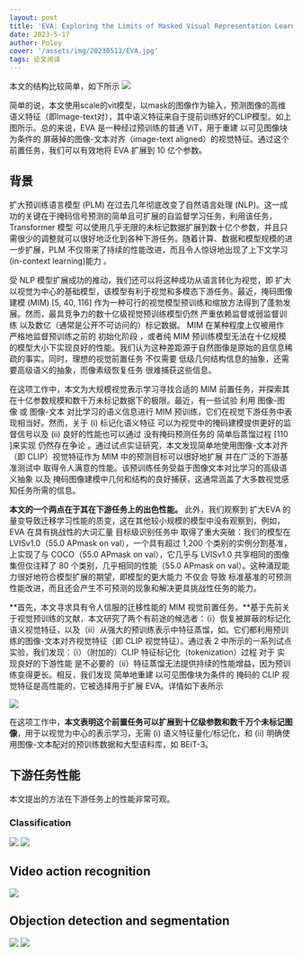 ```yaml
---
layout: post
title: 'EVA: Exploring the Limits of Masked Visual Representation Learning at Scale'
date: 2023-5-17
author: Poley
cover: '/assets/img/20230513/EVA.jpg'
tags: 论文阅读  
---
```

本文的结构比较简单，如下所示
![](/assets/img/20230513/EVAF1.jpg)

简单的说，本文使用scale的vit模型，以mask的图像作为输入，预测图像的高维语义特征（即Image-text对），其中语义特征来自于提前训练好的CLIP模型。如上图所示。总的来说，EVA 是一种经过预训练的普通 ViT，用于重建 以可见图像块为条件的 屏蔽掉的图像-文本对齐（image-text aligned）的视觉特征。通过这个前置任务，我们可以有效地将 EVA 扩展到 10 亿个参数。

## 背景
扩大预训练语言模型 (PLM) 在过去几年彻底改变了自然语言处理 (NLP)。这一成功的关键在于掩码信号预测的简单且可扩展的自监督学习任务，利用该任务，Transformer 模型 可以使用几乎无限的未标记数据扩展到数十亿个参数，并且只需很少的调整就可以很好地泛化到各种下游任务。随着计算、数据和模型规模的进一步扩展，PLM 不仅带来了持续的性能改进，而且令人惊讶地出现了上下文学习(in-context learning)能力 。

受 NLP 模型扩展成功的推动，我们还可以将这种成功从语言转化为视觉，即 扩大以视觉为中心的基础模型，该模型有利于视觉和多模态下游任务。最近，掩码图像建模 (MIM) [5, 40, 116] 作为一种可行的视觉模型预训练和缩放方法得到了蓬勃发展。然而，最具竞争力的数十亿级视觉预训练模型仍然 严重依赖监督或弱监督训练 以及数亿（通常是公开不可访问的）标记数据。 MIM 在某种程度上仅被用作 严格地监督预训练之前的 初始化阶段 ，或者纯 MIM 预训练模型无法在十亿规模的模型大小下实现良好的性能。我们认为这种差距源于自然图像是原始的且信息稀疏的事实。同时，理想的视觉前置任务 不仅需要 低级几何结构信息的抽象，还需要高级语义的抽象，而像素级恢复任务 很难捕获这些信息。

在这项工作中，本文为大规模视觉表示学习寻找合适的 MIM 前置任务，并探索其在十亿参数规模和数千万未标记数据下的极限。最近，有一些试验 利用 图像-图像 或 图像-文本 对比学习的语义信息进行 MIM 预训练，它们在视觉下游任务中表现相当好。然而，关于 (i) 标记化语义特征 可以为视觉中的掩码建模提供更好的监督信号以及 (ii) 良好的性能也可以通过 没有掩码预测任务的 简单后蒸馏过程 [110 ]来实现 仍然存在争论 。通过试点实证研究，本文发现简单地使用图像-文本对齐（即 CLIP）视觉特征作为 MIM 中的预测目标可以很好地扩展 并在广泛的下游基准测试中 取得令人满意的性能。该预训练任务受益于图像文本对比学习的高级语义抽象 以及 掩码图像建模中几何和结构的良好捕获，这通常涵盖了大多数视觉感知任务所需的信息。

**本文的一个两点在于其在下游任务上的出色性能。** 此外，我们观察到 扩大EVA 的量变导致迁移学习性能的质变，这在其他较小规模的模型中没有观察到，例如，EVA 在具有挑战性的大词汇量 目标级识别任务中 取得了重大突破：我们的模型在 LVISv1.0（55.0 APmask on val），一个具有超过 1,200 个类别的实例分割基准，上实现了与 COCO（55.0 APmask on val），它几乎与 LVISv1.0 共享相同的图像集但仅注释了 80 个类别，几乎相同的性能（55.0 APmask on val）。这种涌现能力很好地符合模型扩展的期望，即模型的更大能力 不仅会 导致 标准基准的可预测性能改进，而且还会产生不可预测的现象和解决更具挑战性任务的能力。


**首先，本文寻求具有令人信服的迁移性能的 MIM 视觉前置任务。**基于先前关于视觉预训练的文献，本文研究了两个有前途的候选者：（i）恢复被屏蔽的标记化语义视觉特征，以及（ii）从强大的预训练表示中特征蒸馏，如。它们都利用预训练的图像-文本对齐视觉特征（即 CLIP 视觉特征）。通过表 2 中所示的一系列试点实验，我们发现：（i）（附加的）CLIP 特征标记化（tokenization）过程 对于 实现良好的下游性能 是不必要的（ii）特征蒸馏无法提供持续的性能增益，因为预训练变得更长。相反，我们发现 简单地重建 以可见图像块为条件的 掩码的 CLIP 视觉特征是高性能的，它被选择用于扩展 EVA。详情如下表所示

![](/assets/img/20230513/EVAT2.jpg)

在这项工作中，**本文表明这个前置任务可以扩展到十亿级参数和数千万个未标记图像**，用于以视觉为中心的表示学习，无需 (i) 语义特征量化/标记化，和 (ii) 明确使用图像-文本配对的预训练数据和大型语料库，如 BEiT-3。

## 下游任务性能

本文提出的方法在下游任务上的性能非常可观。
### Classification
![](/assets/img/20230513/EVAT4.jpg)
![](/assets/img/20230513/EVAT5.jpg)
## Video action recognition
![](/assets/img/20230513/EVAT6.jpg)

## Objection detection and segmentation
![](/assets/img/20230513/EVAT7.jpg)
![](/assets/img/20230513/EVAT8.jpg)